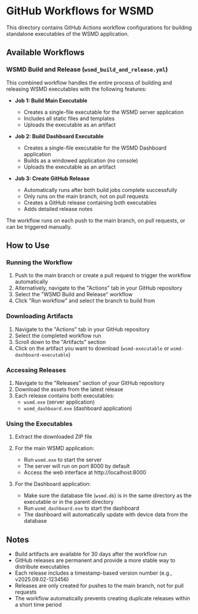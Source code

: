 # GitHub Workflows for WSMD

This directory contains GitHub Actions workflow configurations for building standalone executables of the WSMD application.

## Available Workflows

### WSMD Build and Release (`wsmd_build_and_release.yml`)

This combined workflow handles the entire process of building and releasing WSMD executables with the following features:

- **Job 1: Build Main Executable**

  - Creates a single-file executable for the WSMD server application
  - Includes all static files and templates
  - Uploads the executable as an artifact

- **Job 2: Build Dashboard Executable**

  - Creates a single-file executable for the WSMD Dashboard application
  - Builds as a windowed application (no console)
  - Uploads the executable as an artifact

- **Job 3: Create GitHub Release**
  - Automatically runs after both build jobs complete successfully
  - Only runs on the main branch, not on pull requests
  - Creates a GitHub release containing both executables
  - Adds detailed release notes

The workflow runs on each push to the main branch, on pull requests, or can be triggered manually.

## How to Use

### Running the Workflow

1. Push to the main branch or create a pull request to trigger the workflow automatically
2. Alternatively, navigate to the "Actions" tab in your GitHub repository
3. Select the "WSMD Build and Release" workflow
4. Click "Run workflow" and select the branch to build from

### Downloading Artifacts

1. Navigate to the "Actions" tab in your GitHub repository
2. Select the completed workflow run
3. Scroll down to the "Artifacts" section
4. Click on the artifact you want to download (`wsmd-executable` or `wsmd-dashboard-executable`)

### Accessing Releases

1. Navigate to the "Releases" section of your GitHub repository
2. Download the assets from the latest release
3. Each release contains both executables:
   - `wsmd.exe` (server application)
   - `wsmd_dashboard.exe` (dashboard application)

### Using the Executables

1. Extract the downloaded ZIP file
2. For the main WSMD application:

   - Run `wsmd.exe` to start the server
   - The server will run on port 8000 by default
   - Access the web interface at http://localhost:8000

3. For the Dashboard application:
   - Make sure the database file (`wsmd.db`) is in the same directory as the executable or in the parent directory
   - Run `wsmd_dashboard.exe` to start the dashboard
   - The dashboard will automatically update with device data from the database

## Notes

- Build artifacts are available for 30 days after the workflow run
- GitHub releases are permanent and provide a more stable way to distribute executables
- Each release includes a timestamp-based version number (e.g., v2025.09.02-123456)
- Releases are only created for pushes to the main branch, not for pull requests
- The workflow automatically prevents creating duplicate releases within a short time period
